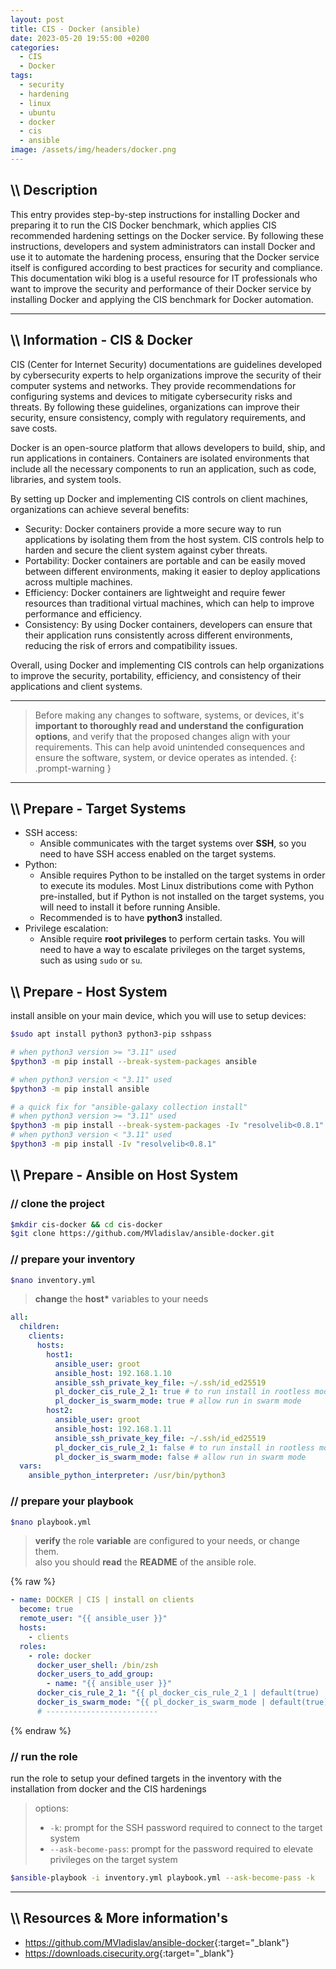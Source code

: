 ```yaml
---
layout: post
title: CIS - Docker (ansible)
date: 2023-05-20 19:55:00 +0200
categories:
  - CIS
  - Docker
tags:
  - security
  - hardening
  - linux
  - ubuntu
  - docker
  - cis
  - ansible
image: /assets/img/headers/docker.png
---
```


## \\\\ Description

This entry provides step-by-step instructions for installing Docker and preparing it to run the CIS Docker
benchmark, which applies CIS recommended hardening settings on the Docker service. By following these instructions,
developers and system administrators can install Docker and use it to automate the hardening process,
ensuring that the Docker service itself is configured according to best practices for security and compliance.
This documentation wiki blog is a useful resource for IT professionals who want to improve the security and
performance of their Docker service by installing Docker and applying the CIS benchmark for Docker automation.

---

## \\\\ Information - CIS & Docker

CIS (Center for Internet Security) documentations are guidelines developed by cybersecurity
experts to help organizations improve the security of their computer systems and networks.
They provide recommendations for configuring systems and devices to mitigate
cybersecurity risks and threats. By following these guidelines, organizations can
improve their security, ensure consistency, comply with regulatory requirements, and save costs.

Docker is an open-source platform that allows developers to build, ship, and run applications in containers.
Containers are isolated environments that include all the necessary components to run an application,
such as code, libraries, and system tools.

By setting up Docker and implementing CIS controls on client machines, organizations can achieve several benefits:

- Security: Docker containers provide a more secure way to run applications by isolating them from the host system.
  CIS controls help to harden and secure the client system against cyber threats.
- Portability: Docker containers are portable and can be easily moved between different environments,
  making it easier to deploy applications across multiple machines.
- Efficiency: Docker containers are lightweight and require fewer resources than traditional virtual machines,
  which can help to improve performance and efficiency.
- Consistency: By using Docker containers, developers can ensure that their application
  runs consistently across different environments, reducing the risk of errors and compatibility issues.

Overall, using Docker and implementing CIS controls can help organizations to improve
the security, portability, efficiency, and consistency of their applications and client systems.

---

> Before making any changes to software, systems, or devices,
> it's **important to thoroughly read and understand the configuration options**,
> and verify that the proposed changes align with your requirements.
> This can help avoid unintended consequences and ensure the software, system, or device operates as intended.
> {: .prompt-warning }

---

## \\\\ Prepare - Target Systems

- SSH access:
  - Ansible communicates with the target systems over **SSH**,
    so you need to have SSH access enabled on the target systems.
- Python:
  - Ansible requires Python to be installed on the target systems in order to execute its modules.
    Most Linux distributions come with Python pre-installed, but if Python is not installed on the target systems,
    you will need to install it before running Ansible.
  - Recommended is to have **python3** installed.
- Privilege escalation:
  - Ansible require **root privileges** to perform certain tasks.
    You will need to have a way to escalate privileges on the target systems, such as using `sudo` or `su`.

## \\\\ Prepare - Host System

install ansible on your main device, which you will use to setup devices:

```sh
$sudo apt install python3 python3-pip sshpass

# when python3 version >= "3.11" used
$python3 -m pip install --break-system-packages ansible

# when python3 version < "3.11" used
$python3 -m pip install ansible

# a quick fix for "ansible-galaxy collection install"
# when python3 version >= "3.11" used
$python3 -m pip install --break-system-packages -Iv "resolvelib<0.8.1"
# when python3 version < "3.11" used
$python3 -m pip install -Iv "resolvelib<0.8.1"
```

## \\\\ Prepare - Ansible on Host System

### // clone the project

```sh
$mkdir cis-docker && cd cis-docker
$git clone https://github.com/MVladislav/ansible-docker.git
```

### // prepare your inventory

```sh
$nano inventory.yml
```

> **change** the **host\*** variables to your needs

```yaml
all:
  children:
    clients:
      hosts:
        host1:
          ansible_user: groot
          ansible_host: 192.168.1.10
          ansible_ssh_private_key_file: ~/.ssh/id_ed25519
          pl_docker_cis_rule_2_1: true # to run install in rootless mode
          pl_docker_is_swarm_mode: true # allow run in swarm mode
        host2:
          ansible_user: groot
          ansible_host: 192.168.1.11
          ansible_ssh_private_key_file: ~/.ssh/id_ed25519
          pl_docker_cis_rule_2_1: false # to run install in rootless mode
          pl_docker_is_swarm_mode: false # allow run in swarm mode
  vars:
    ansible_python_interpreter: /usr/bin/python3
```

### // prepare your playbook

```sh
$nano playbook.yml
```

> **verify** the role **variable** are configured to your needs, or change them.\
> also you should **read** the **README** of the ansible role.

{% raw %}

```yaml
- name: DOCKER | CIS | install on clients
  become: true
  remote_user: "{{ ansible_user }}"
  hosts:
    - clients
  roles:
    - role: docker
      docker_user_shell: /bin/zsh
      docker_users_to_add_group:
        - name: "{{ ansible_user }}"
      docker_cis_rule_2_1: "{{ pl_docker_cis_rule_2_1 | default(true) | bool }}" # to run install in rootless mode
      docker_is_swarm_mode: "{{ pl_docker_is_swarm_mode | default(true) | bool }}" # allow run in swarm mode
      # -------------------------
```

{% endraw %}

### // run the role

run the role to setup your defined targets in the inventory
with the installation from docker and the CIS hardenings

> options:
>
> - `-k`: prompt for the SSH password required to connect to the target system
> - `--ask-become-pass`: prompt for the password required to elevate privileges on the target system

```sh
$ansible-playbook -i inventory.yml playbook.yml --ask-become-pass -k
```

---

## \\\\ Resources & More information's

- <https://github.com/MVladislav/ansible-docker>{:target="\_blank"}
- <https://downloads.cisecurity.org>{:target="\_blank"}
